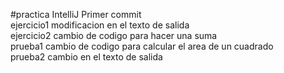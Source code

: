 #practica IntelliJ
Primer commit \
ejercicio1 modificacion en el texto de salida \
ejercicio2 cambio de codigo para hacer una suma \
prueba1 cambio de codigo para calcular el area de un cuadrado \
prueba2 cambio en el texto de salida